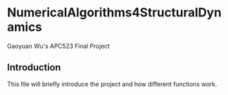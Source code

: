 # NumericalAlgorithms4StructuralDynamics
 Gaoyuan Wu's APC523 Final Project

## Introduction
This file will briefly introduce the project and how different functions work.



